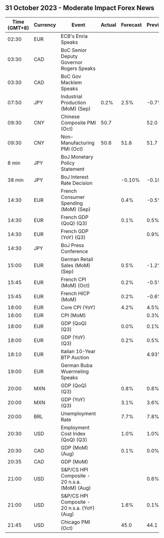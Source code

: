 ## 31 October 2023 - Moderate Impact Forex News

| Time (GMT+8) | Currency | Event | Actual | Forecast | Previous |
|------|----------|-------|--------|----------|----------|
| 02:30 | EUR | ECB's Enria Speaks |  |  |  |
| 03:30 | CAD | BoC Senior Deputy Governor Rogers Speaks |  |  |  |
| 03:30 | CAD | BoC Gov Macklem Speaks |  |  |  |
| 07:50 | JPY | Industrial Production (MoM) (Sep) | 0.2% | 2.5% | -0.7% |
| 09:30 | CNY | Chinese Composite PMI (Oct) | 50.7 |  | 52.0 |
| 09:30 | CNY | Non-Manufacturing PMI (Oct) | 50.6 | 51.8 | 51.7 |
| 8 min | JPY | BoJ Monetary Policy Statement |  |  |  |
| 38 min | JPY | BoJ Interest Rate Decision |  | -0.10% | -0.10% |
| 14:30 | EUR | French Consumer Spending (MoM) (Sep) |  | 0.4% | -0.5% |
| 14:30 | EUR | French GDP (QoQ) (Q3) |  | 0.1% | 0.5% |
| 14:30 | EUR | French GDP (YoY) (Q3) |  |  | 0.9% |
| 14:30 | JPY | BoJ Press Conference |  |  |  |
| 15:00 | EUR | German Retail Sales (MoM) (Sep) |  | 0.5% | -1.2% |
| 15:45 | EUR | French CPI (MoM) (Oct) |  | 0.2% | -0.5% |
| 15:45 | EUR | French HICP (MoM) |  | 0.2% | -0.6% |
| 18:00 | EUR | Core CPI (YoY) |  | 4.2% | 4.5% |
| 18:00 | EUR | CPI (MoM) |  |  | 0.3% |
| 18:00 | EUR | GDP (QoQ) (Q3) |  | 0.0% | 0.1% |
| 18:00 | EUR | GDP (YoY) (Q3) |  | 0.2% | 0.5% |
| 18:10 | EUR | Italian 10-Year BTP Auction |  |  | 4.93% |
| 19:00 | EUR | German Buba Wuermeling Speaks |  |  |  |
| 20:00 | MXN | GDP (QoQ) (Q3) |  | 0.8% | 0.8% |
| 20:00 | MXN | GDP (YoY) (Q3) |  | 3.1% | 3.6% |
| 20:00 | BRL | Unemployment Rate |  | 7.7% | 7.8% |
| 20:30 | USD | Employment Cost Index (QoQ) (Q3) |  | 1.0% | 1.0% |
| 20:30 | CAD | GDP (MoM) (Aug) |  | 0.1% | 0.0% |
| 20:35 | CAD | GDP (MoM) |  |  |  |
| 21:00 | USD | S&P/CS HPI Composite - 20 n.s.a. (MoM) (Aug) |  |  | 0.6% |
| 21:00 | USD | S&P/CS HPI Composite - 20 n.s.a. (YoY) (Aug) |  | 1.6% | 0.1% |
| 21:45 | USD | Chicago PMI (Oct) |  | 45.0 | 44.1 |
